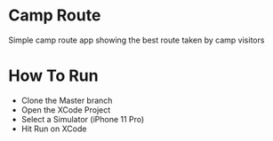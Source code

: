 # Camp Route
Simple camp route app showing the best route taken by camp visitors

# How To Run
- Clone the Master branch
- Open the XCode Project
- Select a Simulator (iPhone 11 Pro)
- Hit Run on XCode
